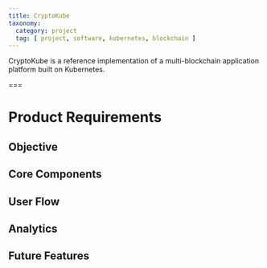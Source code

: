 ```yaml
---
title: CryptoKube
taxonomy:
  category: project
  tag: [ project, software, kubernetes, blockchain ]
---
```


CryptoKube is a reference implementation of a multi-blockchain application platform built on Kubernetes.

===

# Product Requirements

## Objective

## Core Components

## User Flow

## Analytics

## Future Features

